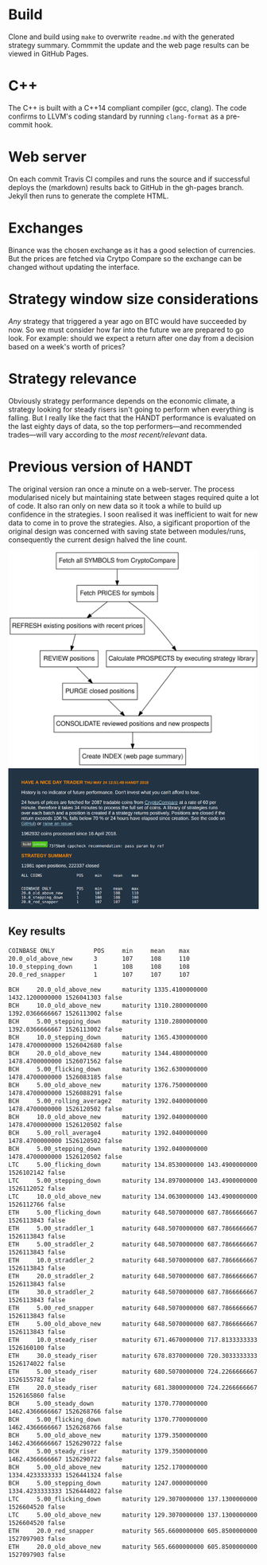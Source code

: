 # Build
Clone and build using ```make``` to overwrite ```readme.md``` with the generated
strategy summary. Commmit the update and the web page results can be viewed in
GitHub Pages.

# C++
The C++ is built with a C++14 compliant compiler (gcc, clang). The code confirms
to LLVM's coding standard by running ```clang-format``` as a pre-commit hook.

# Web server
On each commit Travis CI compiles and runs the source and if successful deploys
the (markdown) results back to GitHub in the gh-pages branch. Jekyll then runs
to generate the complete HTML.

# Exchanges
Binance was the chosen exchange as it has a good selection of currencies. But
the prices are fetched via Crytpo Compare so the exchange can be changed without
updating the interface.

# Strategy window size considerations
*Any* strategy that triggered a year ago on BTC would have succeeded by now. So
we must consider how far into the future we are prepared to go look. For
example: should we expect a return after one day from a decision based on a
week's worth of prices?

# Strategy relevance
Obviously strategy performance depends on the economic climate, a strategy
looking for steady risers isn't going to perform when everything is falling. But
I really like the fact that the HANDT performance is evaluated on the last
eighty days of data, so the top performers&mdash;and recommended
trades&mdash;will vary according to the *most recent/relevant* data.

# Previous version of HANDT
The original version ran once a minute on a web-server. The process modularised
nicely but maintaining state between stages required quite a lot of code. It
also ran only on new data so it took a while to build up confidence in the
strategies. I soon realised it was inefficient to wait for new data to come in
to prove the strategies. Also, a sigificant proportion of the original design
was concerned with saving state between modules/runs, consequently the current
design halved the line count.

![](doc/handt.svg)
![](doc/previous_version.png)

## Key results
```
COINBASE ONLY           POS     min     mean    max
20.0_old_above_new      3       107     108     110
10.0_stepping_down      1       108     108     108
20.0_red_snapper        1       107     107     107
```
```
BCH     20.0_old_above_new      maturity 1335.4100000000 1432.1200000000 1526041303 false
BCH     10.0_old_above_new      maturity 1310.2800000000 1392.0366666667 1526113002 false
BCH     5.00_stepping_down      maturity 1310.2800000000 1392.0366666667 1526113002 false
BCH     10.0_stepping_down      maturity 1365.4300000000 1478.4700000000 1526042680 false
BCH     20.0_old_above_new      maturity 1344.4800000000 1478.4700000000 1526071562 false
BCH     5.00_flicking_down      maturity 1362.6300000000 1478.4700000000 1526083185 false
BCH     5.00_old_above_new      maturity 1376.7500000000 1478.4700000000 1526088291 false
BCH     5.00_rolling_average2   maturity 1392.0400000000 1478.4700000000 1526120502 false
BCH     10.0_old_above_new      maturity 1392.0400000000 1478.4700000000 1526120502 false
BCH     5.00_roll_average4      maturity 1392.0400000000 1478.4700000000 1526120502 false
BCH     5.00_stepping_down      maturity 1392.0400000000 1478.4700000000 1526120502 false
LTC     5.00_flicking_down      maturity 134.8530000000 143.4900000000 1526102142 false
LTC     5.00_stepping_down      maturity 134.8970000000 143.4900000000 1526112052 false
LTC     10.0_old_above_new      maturity 134.0630000000 143.4900000000 1526112766 false
ETH     5.00_flicking_down      maturity 648.5070000000 687.7866666667 1526113843 false
ETH     5.00_straddler_1        maturity 648.5070000000 687.7866666667 1526113843 false
ETH     5.00_straddler_2        maturity 648.5070000000 687.7866666667 1526113843 false
ETH     10.0_straddler_2        maturity 648.5070000000 687.7866666667 1526113843 false
ETH     20.0_straddler_2        maturity 648.5070000000 687.7866666667 1526113843 false
ETH     30.0_straddler_2        maturity 648.5070000000 687.7866666667 1526113843 false
ETH     5.00_red_snapper        maturity 648.5070000000 687.7866666667 1526113843 false
ETH     5.00_old_above_new      maturity 648.5070000000 687.7866666667 1526113843 false
ETH     10.0_steady_riser       maturity 671.4670000000 717.8133333333 1526160100 false
ETH     30.0_steady_riser       maturity 678.8370000000 720.3033333333 1526174022 false
ETH     5.00_steady_riser       maturity 680.5070000000 724.2266666667 1526155782 false
ETH     20.0_steady_riser       maturity 681.3800000000 724.2266666667 1526165860 false
BCH     5.00_steady_down        maturity 1370.7700000000 1462.4366666667 1526268766 false
BCH     5.00_flicking_down      maturity 1370.7700000000 1462.4366666667 1526268766 false
BCH     5.00_old_above_new      maturity 1379.3500000000 1462.4366666667 1526290722 false
BCH     5.00_steady_riser       maturity 1379.3500000000 1462.4366666667 1526290722 false
BCH     5.00_old_above_new      maturity 1252.1700000000 1334.4233333333 1526441324 false
BCH     5.00_stepping_down      maturity 1247.0000000000 1334.4233333333 1526444022 false
LTC     5.00_flicking_down      maturity 129.3070000000 137.1300000000 1526604520 false
LTC     5.00_old_above_new      maturity 129.3070000000 137.1300000000 1526604520 false
ETH     20.0_red_snapper        maturity 565.6600000000 605.8500000000 1527097903 false
ETH     20.0_old_above_new      maturity 565.6600000000 605.8500000000 1527097903 false
```
